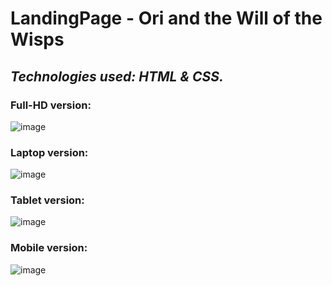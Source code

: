 # LandingPage - Ori and the Will of the Wisps

## *Technologies used: HTML & CSS.*

### Full-HD version:
![image](https://user-images.githubusercontent.com/102830485/210334504-e2ca7105-956c-4666-9c3e-ee6e1d86abda.png)

### Laptop version:
![image](https://user-images.githubusercontent.com/102830485/210334633-60a3ddd1-e58e-48bf-b100-117c81d68cd0.png)

### Tablet version:
![image](https://user-images.githubusercontent.com/102830485/210334711-04147358-f07a-404a-aece-9a0ed7da5d1d.png)

### Mobile version:
![image](https://user-images.githubusercontent.com/102830485/210334749-751b053d-0d16-43a7-beae-708de1b87649.png)

